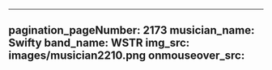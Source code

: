------
pagination_pageNumber: 2173
musician_name: Swifty
band_name: WSTR
img_src: images/musician2210.png
onmouseover_src: 
------